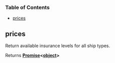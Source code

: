 <!-- Generated by documentation.js. Update this documentation by updating the source code. -->

### Table of Contents

-   [prices][1]

## prices

Return available insurance levels for all ship types.

Returns **[Promise][2]<[object][3]>**&#x20;

[1]: #prices
[2]: https://developer.mozilla.org/docs/Web/JavaScript/Reference/Global_Objects/Promise
[3]: https://developer.mozilla.org/docs/Web/JavaScript/Reference/Global_Objects/Object
